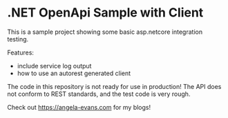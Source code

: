 # .NET OpenApi Sample with Client

This is a sample project showing some basic asp.netcore integration testing.

Features:
* include service log output
* how to use an autorest generated client

The code in this repository is not ready for use in production! The API does not conform to REST standards, and the test code is very rough.

Check out https://angela-evans.com for my blogs!